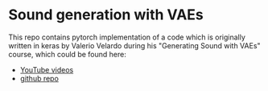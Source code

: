 # Sound generation with VAEs

This repo contains pytorch implementation of a code which is originally written in keras by Valerio Velardo during his "Generating Sound with VAEs" course, which could be found here:
- [YouTube videos](https://youtube.com/playlist?list=PL-wATfeyAMNpEyENTc-tVH5tfLGKtSWPp&si=IzBffPgI7-nVi4BA)
- [github repo](https://github.com/musikalkemist/generating-sound-with-neural-networks/)
